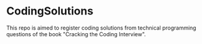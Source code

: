 # CodingSolutions
This repo is aimed to register coding solutions from technical programming questions of the book "Cracking the Coding Interview".
